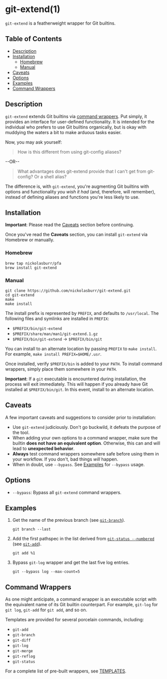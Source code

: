 # git-extend(1)

`git-extend` is a featherweight wrapper for Git builtins.

## Table of Contents

- [Description](#description)
- [Installation](#installation)
  + [Homebrew](#homebrew)
  + [Manual](#manual)
- [Caveats](#caveats)
- [Options](#options)
- [Examples](#examples)
- [Command Wrappers](#command-wrappers)

## Description

`git-extend` extends Git builtins via [command wrappers](#command-wrappers). Put simply, it provides an interface for user-defined functionality. It is intended for the individual who prefers to use Git builtins organically, but is okay with muddying the waters a bit to make arduous tasks easier.

Now, you may ask yourself:

> How is this different from using git-config aliases?

--OR--

> What advantages does git-extend provide that I can't get from git-config? Or a shell alias?

The difference is, with `git-extend`, you're augmenting Git builtins with options and functionality _you wish it had_ (and, therefore, will remember), instead of defining aliases and functions you're less likely to use.

## Installation

<strong>Important</strong>: Please read the [Caveats](#caveats) section before continuing.

Once you've read the **Caveats** section, you can install `git-extend` via Homebrew or manually.

### Homebrew

```
brew tap nickolasburr/pfa
brew install git-extend
```

### Manual

```
git clone https://github.com/nickolasburr/git-extend.git
cd git-extend
make
make install
```

The install prefix is represented by `PREFIX`, and defaults to `/usr/local`. The following files and symlinks are installed in `PREFIX`:

+ `$PREFIX/bin/git-extend`
+ `$PREFIX/share/man/man1/git-extend.1.gz`
+ `$PREFIX/bin/git-extend` -> `$PREFIX/bin/git`

You can install to an alternate location by passing `PREFIX` to `make install`. For example, `make install PREFIX=$HOME/.usr`.

Once installed, verify `$PREFIX/bin` is added to your `PATH`. To install command wrappers, simply place them somewhere in your `PATH`.

<strong>Important</strong>: If a `git` executable is encountered during installation, the process will exit immediately. This will happen if you already have Git installed at `$PREFIX/bin/git`. In this event, install to an alternate location.

## Caveats

A few important caveats and suggestions to consider prior to installation:

+ Use `git-extend` judiciously. Don't go buckwild, it defeats the purpose of the tool.
+ When adding your own options to a command wrapper, make sure the builtin **does not have an equivalent option**. Otherwise, this can and will lead to **unexpected behavior**.
+ **Always** test command wrappers somewhere safe before using them in your workflow. If you don't, bad things _will_ happen.
+ When in doubt, use `--bypass`. See [Examples](#examples) for `--bypass` usage.

## Options

+ `--bypass`: Bypass all `git-extend` command wrappers.

## Examples

1. Get the name of the previous branch (see [`git-branch`](https://github.com/nickolasburr/git-extend/blob/master/templates/git-branch)).

    ```
    git branch --last
    ```

2. Add the first pathspec in the list derived from [`git-status --numbered`](https://github.com/nickolasburr/git-extend/blob/master/templates/git-status#L19-L36) (see [`git-add`](https://github.com/nickolasburr/git-extend/blob/master/templates/git-add)).

    ```
    git add %1
    ```

3. Bypass `git-log` wrapper and get the last five log entries.

    ```
    git --bypass log --max-count=5
    ```

## Command Wrappers

As one might anticipate, a command wrapper is an executable script with the equivalent name of its Git builtin counterpart. For example, `git-log` for `git log`, `git-add` for `git add`, and so on.

Templates are provided for several porcelain commands, including:

+ `git-add`
+ `git-branch`
+ `git-diff`
+ `git-log`
+ `git-merge`
+ `git-reflog`
+ `git-status`

For a complete list of pre-built wrappers, see [TEMPLATES](https://github.com/nickolasburr/git-extend/blob/master/TEMPLATES.md).
